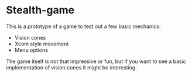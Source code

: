 # Stealth-game
This is a prototype of a game to test out a few basic mechanics:
- Vision cones
- Xcom style movement
- Menu options

The game itself is not that impressive or fun, but if you want to see a basic implementation of vision cones it might be interesting.
